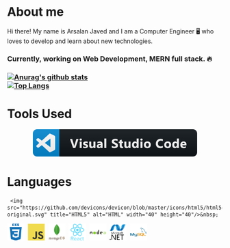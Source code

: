# About me
Hi there! My name is Arsalan Javed and I am a Computer Engineer 🖥️ who loves to develop and learn about new technologies.
<br>
<h3>Currently, working on Web Development, MERN full stack. 🔥<h3>

[![Anurag's github stats](https://github-readme-stats.vercel.app/api?username=Arsalan40&theme=github_dark)](https://github.com/anuraghazra/github-readme-stats)
<br>
[![Top Langs](https://github-readme-stats.vercel.app/api/top-langs/?username=Arsalan40&theme=github_dark)](https://github.com/anuraghazra/github-readme-stats)
<br>
  # Tools Used

<p align="center">
<a href="#">
    <img src="https://github.com/MikeCodesDotNET/ColoredBadges/blob/master/svg/dev/tools/visualstudio_code.svg" alt="example badge" style="vertical-align:top margin:6px 4px">
  </a>
  </p>
  
   # Languages
  <p align="center">
    
     <img src="https://github.com/devicons/devicon/blob/master/icons/html5/html5-original.svg" title="HTML5" alt="HTML" width="40" height="40"/>&nbsp;
  <img src="https://github.com/devicons/devicon/blob/master/icons/css3/css3-plain-wordmark.svg"  title="CSS3" alt="CSS" width="40" height="40"/>&nbsp;
  <img src="https://github.com/devicons/devicon/blob/master/icons/javascript/javascript-original.svg" title="JavaScript" alt="JavaScript" width="40" height="40"/>&nbsp;
    <img src="https://github.com/devicons/devicon/blob/master/icons/mongodb/mongodb-original-wordmark.svg" title="MongoDB"  alt="MongoDB" width="40" height="40"/>&nbsp;
     <img src="https://github.com/devicons/devicon/blob/master/icons/react/react-original-wordmark.svg" title="React" alt="React" width="40" height="40"/>&nbsp;
    <img src="https://github.com/devicons/devicon/blob/master/icons/nodejs/nodejs-original-wordmark.svg" title="NodeJS" alt="NodeJS" width="40" height="40"/>&nbsp;
        <img src="https://github.com/devicons/devicon/blob/master/icons/dot-net/dot-net-original-wordmark.svg" title="DotNet" alt="DotNet" width="40" height="40"/>&nbsp;
  <img src="https://github.com/devicons/devicon/blob/master/icons/mysql/mysql-original-wordmark.svg" title="MySQL"  alt="MySQL" width="40" height="40"/>&nbsp;
   

 
  </p>


